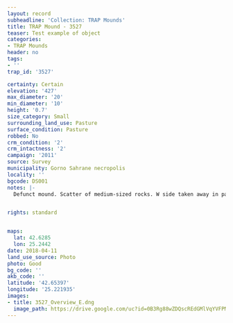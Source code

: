 ```yaml
---
layout: record
subheadline: 'Collection: TRAP Mounds'
title: TRAP Mound - 3527
teaser: Test example of object
categories:
- TRAP Mounds
header: no
tags:
- ''
trap_id: '3527'

certainty: Certain
elevation: '427'
max_diameter: '20'
min_diameter: '10'
height: '0.7'
size_category: Small
surrounding_land_use: Pasture
surface_condition: Pasture
robbed: No
crm_condition: '2'
crm_intactness: '2'
campaign: '2011'
source: Survey
municipality: Gorno Sahrane necropolis
locality: ''
bgcode: DS001
notes: |-
  Defunct mound. Scatter of medium-sized rocks. W side taken away in past. No obvious robbers' trench's.


rights: standard


maps:
  lat: 42.6285
  lon: 25.2442
date: 2018-04-11
land_use_source: Photo
photo: Good
bg_code: ''
akb_code: ''
latitude: '42.65397'
longitude: '25.221935'
images:
- title: 3527_Overview_E.dng
  image_path: https://drive.google.com/uc?id=0B3Rg88wZDQscREdGMlVqYVFPMms
---
```

